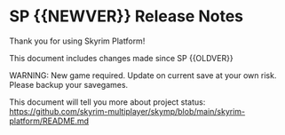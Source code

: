 # SP {{NEWVER}} Release Notes

Thank you for using Skyrim Platform!

This document includes changes made since SP {{OLDVER}}

WARNING: New game required. Update on current save at your own risk. Please backup your savegames.

This document will tell you more about project status: https://github.com/skyrim-multiplayer/skymp/blob/main/skyrim-platform/README.md
